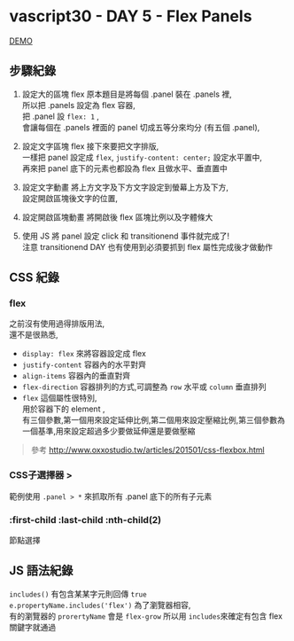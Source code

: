 vascript30 - DAY 5 - Flex Panels
==================================
[DEMO](https://nono1526.github.io/javascript30/05%20-%20Flex%20Panel%20Gallery/index-nono.html)
## 步驟紀錄
1. 設定大的區塊 flex
原本題目是將每個 .panel 裝在 .panels 裡,  
所以把 .panels 設定為 flex 容器,  
把 .panel 設 `flex: 1` ,  
會讓每個在 .panels 裡面的 panel 切成五等分來均分 (有五個 .panel),  
2. 設定文字區塊 flex
接下來要把文字排版,  
一樣把 panel 設定成 `flex`,
`justify-content: center;` 設定水平置中,  
再來把 panel 底下的元素也都設為 flex 且做水平、垂直置中
3. 設定文字動畫
將上方文字及下方文字設定到螢幕上方及下方,  
設定開啟區塊後文字的位置,  
4. 設定開啟區塊動畫
將開啟後 flex 區塊比例以及字體條大  

5. 使用 JS 將 panel 設定 click 和 transitionend 事件就完成了!  
注意 transitionend DAY 也有使用到必須要抓到 flex 屬性完成後才做動作  

## CSS 紀錄
### flex
之前沒有使用過得排版用法,  
還不是很熟悉,  
* `display: flex` 來將容器設定成 flex
* `justify-content` 容器內的水平對齊
* `align-items` 容器內的垂直對齊
* `flex-direction` 容器排列的方式,可調整為 `row` 水平或 `column` 垂直排列
* `flex` 這個屬性很特別,  
用於容器下的 element ,  
有三個參數,第一個用來設定延伸比例,第二個用來設定壓縮比例,第三個參數為一個基準,用來設定超過多少要做延伸還是要做壓縮

> 參考 http://www.oxxostudio.tw/articles/201501/css-flexbox.html
### CSS子選擇器 >
範例使用 
`.panel > *`
來抓取所有 .panel 底下的所有子元素
### :first-child :last-child :nth-child(2)
節點選擇 

## JS 語法紀錄
`includes()` 有包含某某字元則回傳 `true`  
`e.propertyName.includes('flex')` 為了瀏覽器相容,  
有的瀏覽器的 `prorertyName` 會是 `flex-grow` 所以用   `includes`來確定有包含 flex 關鍵字就通過
